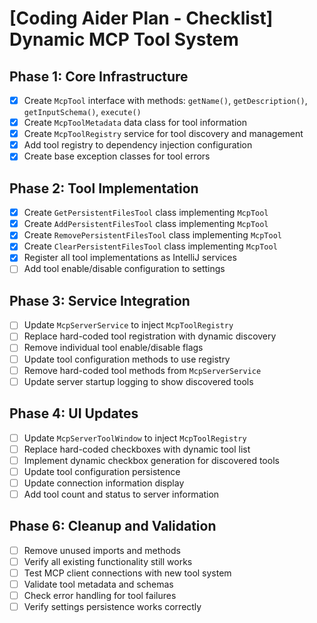 # [Coding Aider Plan - Checklist] Dynamic MCP Tool System

## Phase 1: Core Infrastructure

- [x] Create `McpTool` interface with methods: `getName()`, `getDescription()`, `getInputSchema()`, `execute()`
- [x] Create `McpToolMetadata` data class for tool information
- [x] Create `McpToolRegistry` service for tool discovery and management
- [x] Add tool registry to dependency injection configuration
- [x] Create base exception classes for tool errors

## Phase 2: Tool Implementation

- [x] Create `GetPersistentFilesTool` class implementing `McpTool`
- [x] Create `AddPersistentFilesTool` class implementing `McpTool`
- [x] Create `RemovePersistentFilesTool` class implementing `McpTool`
- [x] Create `ClearPersistentFilesTool` class implementing `McpTool`
- [x] Register all tool implementations as IntelliJ services
- [ ] Add tool enable/disable configuration to settings

## Phase 3: Service Integration

- [ ] Update `McpServerService` to inject `McpToolRegistry`
- [ ] Replace hard-coded tool registration with dynamic discovery
- [ ] Remove individual tool enable/disable flags
- [ ] Update tool configuration methods to use registry
- [ ] Remove hard-coded tool methods from `McpServerService`
- [ ] Update server startup logging to show discovered tools

## Phase 4: UI Updates

- [ ] Update `McpServerToolWindow` to inject `McpToolRegistry`
- [ ] Replace hard-coded checkboxes with dynamic tool list
- [ ] Implement dynamic checkbox generation for discovered tools
- [ ] Update tool configuration persistence
- [ ] Update connection information display
- [ ] Add tool count and status to server information

## Phase 6: Cleanup and Validation

- [ ] Remove unused imports and methods
- [ ] Verify all existing functionality still works
- [ ] Test MCP client connections with new tool system
- [ ] Validate tool metadata and schemas
- [ ] Check error handling for tool failures
- [ ] Verify settings persistence works correctly
